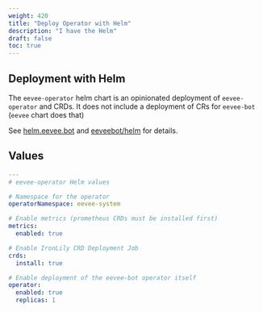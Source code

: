 ```yaml
---
weight: 420
title: "Deploy Operator with Helm"
description: "I have the Helm"
draft: false
toc: true
---
```


## Deployment with Helm

The `eevee-operator` helm chart is an opinionated deployment of `eevee-operator` and CRDs. It does not include a deployment of CRs for `eevee-bot` (`eevee` chart does that)

See [helm.eevee.bot](https://helm.eevee.bot) and [eeveebot/helm](https://github.com/eeveebot/helm) for details.

## Values

```yaml
---
# eevee-operator Helm values

# Namespace for the operator
operatorNamespace: eevee-system

# Enable metrics (prometheus CRDs must be installed first)
metrics:
  enabled: true

# Enable IronLily CRD Deployment Job
crds:
  install: true

# Enable deployment of the eevee-bot operator itself
operator:
  enabled: true
  replicas: 1
```

